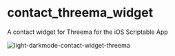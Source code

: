 # contact_threema_widget
A contact widget for Threema for the iOS Scriptable App


<img src="https://github.com/netzpython27/contact_threema_widget/blob/main/light_darkmode_contact_widget_threema.png" alt="light-darkmode-contact-widget-threema" border="0"></a>
